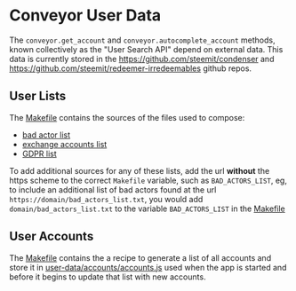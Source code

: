 # Conveyor User Data


The `conveyor.get_account` and `conveyor.autocomplete_account` methods, known 
collectively as the "User Search API" depend on external data. This data is 
currently stored in the https://github.com/steemit/condenser and https://github.com/steemit/redeemer-irredeemables
github repos.

## User Lists
The [Makefile](../Makfile) contains the sources of the files used to compose:
- [bad actor list](./lists/bad_actors/users.js)
- [exchange accounts list](./lists/exchanges/users.js)
- [GDPR list](./lists/gdpr/users.js)

To add additional sources for any of these lists, add the url **without** the https
scheme to the correct `Makefile` variable, such as `BAD_ACTORS_LIST`, eg, to include 
an additional list of bad actors found at the url `https://domain/bad_actors_list.txt`,
you would add `domain/bad_actors_list.txt` to the variable `BAD_ACTORS_LIST` in 
the [Makefile](../Makfile)

## User Accounts
The [Makefile](../Makfile) contains the a recipe to generate a list of all accounts
and store it in [user-data/accounts/accounts.js](./accounts/accounts.js)
used when the app is started and before it begins to update that list with new
accounts.

